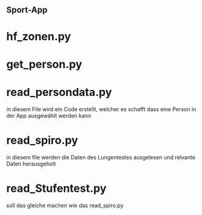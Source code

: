 ## Sport-App

# hf_zonen.py

# get_person.py

# read_persondata.py
in diesem File wird ein Code erstellt, welcher es schafft dass eine Person in der App ausgewählt werden kann

# read_spiro.py
in diesem file werden die Daten des Lungentestes ausgelesen und relvante Daten herausgeholt

# read_Stufentest.py
soll das gleiche machen wie das read_spiro.py 
 